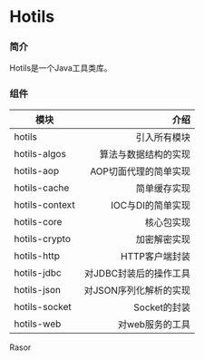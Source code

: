 # Hotils

### 简介

Hotils是一个Java工具类库。

### 组件
模块|介绍
---|---:
hotils|引入所有模块
hotils-algos|算法与数据结构的实现
hotils-aop|AOP切面代理的简单实现
hotils-cache|简单缓存实现
hotils-context|IOC与DI的简单实现
hotils-core|核心包实现
hotils-crypto|加密解密实现
hotils-http|HTTP客户端封装
hotils-jdbc|对JDBC封装后的操作工具
hotils-json|对JSON序列化解析的实现
hotils-socket|Socket的封装
hotils-web|对web服务的工具

Rasor